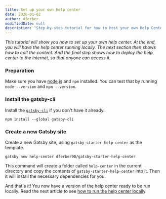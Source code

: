 ```yaml
---
title: Set up your own help center
date: 2020-01-02
author: dferber
modifiedDate: null
description: "Step-by-step tutorial for how to host your own Help Center."
---
```


_This tutorial will show you how to set up your own help center. At the end, you will have the help center running locally. The next section then shows how to edit the content. And the final step shows how to deploy the help center to the internet, so that anyone can access it._

### Preparation

Make sure you have [node.js](https://nodejs.org/en/) and `npm` installed.
You can test that by running `node --version` and `npm --version`.

### Install the gatsby-cli

Install the [`gatsby-cli`](https://www.npmjs.com/package/gatsby-cli) if you don't have it already.

```shell
npm install --global gatsby-cli
```

### Create a new Gatsby site

Create a new Gatsby site, using `gatsby-starter-help-center` as the template.

```shell
gatsby new help-center dferber90/gatsby-starter-help-center
```

This command will create a folder called `help-center` in the current directory and copy the contents of `gatsby-starter-help-center` into it. Then it will install the necessary dependencies for you.

And that's it! You now have a version of the help center ready to be run locally.
Read the next article to see [how to run the help center locally](/articles/run-locally).
